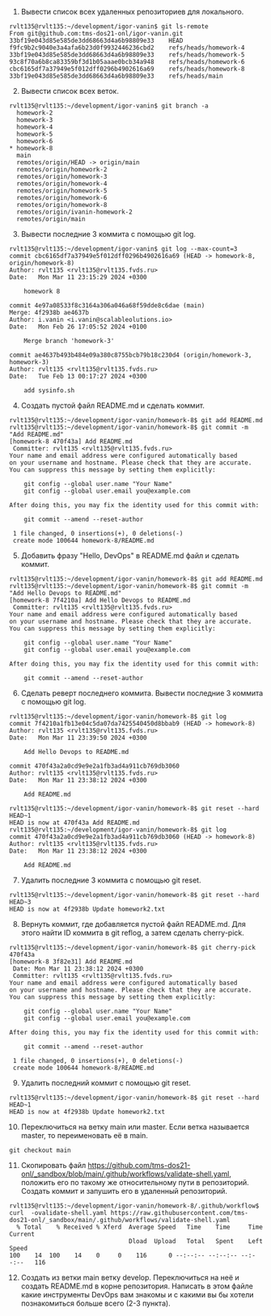 1. Вывести список всех удаленных репозиториев для локального.
```
rvlt135@rvlt135:~/development/igor-vanin$ git ls-remote
From git@github.com:tms-dos21-onl/igor-vanin.git
33bf19e043d85e585de3dd68663d4a6b98809e33	HEAD
f9fc9b2c9040e3a4afa6b23d0f9932446236cbd2	refs/heads/homework-4
33bf19e043d85e585de3dd68663d4a6b98809e33	refs/heads/homework-5
93c8f70a6b8ca83359bf3d1b05aaae0bcb34a948	refs/heads/homework-6
cbc6165df7a37949e5f012dff0296b4902616a69	refs/heads/homework-8
33bf19e043d85e585de3dd68663d4a6b98809e33	refs/heads/main
```
2. Вывести список всех веток.
```
rvlt135@rvlt135:~/development/igor-vanin$ git branch -a
  homework-2
  homework-3
  homework-4
  homework-5
  homework-6
* homework-8
  main
  remotes/origin/HEAD -> origin/main
  remotes/origin/homework-2
  remotes/origin/homework-3
  remotes/origin/homework-4
  remotes/origin/homework-5
  remotes/origin/homework-6
  remotes/origin/homework-8
  remotes/origin/ivanin-homework-2
  remotes/origin/main

```
3. Вывести последние 3 коммитa с помощью git log.
```
rvlt135@rvlt135:~/development/igor-vanin$ git log --max-count=3
commit cbc6165df7a37949e5f012dff0296b4902616a69 (HEAD -> homework-8, origin/homework-8)
Author: rvlt135 <rvlt135@rvlt135.fvds.ru>
Date:   Mon Mar 11 23:15:29 2024 +0300

    homework 8

commit 4e97a08533f8c3164a306a046a68f59dde8c6dae (main)
Merge: 4f2938b ae4637b
Author: i.vanin <i.vanin@scalableolutions.io>
Date:   Mon Feb 26 17:05:52 2024 +0100

    Merge branch 'homework-3'

commit ae4637b493b484e09a380c8755bcb79b18c230d4 (origin/homework-3, homework-3)
Author: rvlt135 <rvlt135@rvlt135.fvds.ru>
Date:   Tue Feb 13 00:17:27 2024 +0300

    add sysinfo.sh
```
4. Создать пустой файл README.md и сделать коммит.
```
rvlt135@rvlt135:~/development/igor-vanin/homework-8$ git add README.md 
rvlt135@rvlt135:~/development/igor-vanin/homework-8$ git commit -m "Add README.md"
[homework-8 470f43a] Add README.md
 Committer: rvlt135 <rvlt135@rvlt135.fvds.ru>
Your name and email address were configured automatically based
on your username and hostname. Please check that they are accurate.
You can suppress this message by setting them explicitly:

    git config --global user.name "Your Name"
    git config --global user.email you@example.com

After doing this, you may fix the identity used for this commit with:

    git commit --amend --reset-author

 1 file changed, 0 insertions(+), 0 deletions(-)
 create mode 100644 homework-8/README.md

```
5. Добавить фразу "Hello, DevOps" в README.md файл и сделать коммит.
```
rvlt135@rvlt135:~/development/igor-vanin/homework-8$ git add README.md 
rvlt135@rvlt135:~/development/igor-vanin/homework-8$ git commit -m "Add Hello Devops to README.md"
[homework-8 7f4210a] Add Hello Devops to README.md
 Committer: rvlt135 <rvlt135@rvlt135.fvds.ru>
Your name and email address were configured automatically based
on your username and hostname. Please check that they are accurate.
You can suppress this message by setting them explicitly:

    git config --global user.name "Your Name"
    git config --global user.email you@example.com

After doing this, you may fix the identity used for this commit with:

    git commit --amend --reset-author
```

6. Сделать реверт последнего коммита. Вывести последние 3 коммитa с помощью git log.
```
rvlt135@rvlt135:~/development/igor-vanin/homework-8$ git log
commit 7f4210a1fb13e04c5da07da7425540450d8bbab9 (HEAD -> homework-8)
Author: rvlt135 <rvlt135@rvlt135.fvds.ru>
Date:   Mon Mar 11 23:39:50 2024 +0300

    Add Hello Devops to README.md

commit 470f43a2a0cd9e9e2a1fb3ad4a911cb769db3060
Author: rvlt135 <rvlt135@rvlt135.fvds.ru>
Date:   Mon Mar 11 23:38:12 2024 +0300

    Add README.md
```
```
rvlt135@rvlt135:~/development/igor-vanin/homework-8$ git reset --hard HEAD~1
HEAD is now at 470f43a Add README.md
rvlt135@rvlt135:~/development/igor-vanin/homework-8$ git log
commit 470f43a2a0cd9e9e2a1fb3ad4a911cb769db3060 (HEAD -> homework-8)
Author: rvlt135 <rvlt135@rvlt135.fvds.ru>
Date:   Mon Mar 11 23:38:12 2024 +0300

    Add README.md

```
7. Удалить последние 3 коммита с помощью git reset.
```
rvlt135@rvlt135:~/development/igor-vanin/homework-8$ git reset --hard HEAD~3
HEAD is now at 4f2938b Update homework2.txt
```
8. Вернуть коммит, где добавляется пустой файл README.md. Для этого найти ID коммита в git reflog, а затем сделать cherry-pick.
```
rvlt135@rvlt135:~/development/igor-vanin/homework-8$ git cherry-pick 470f43a
[homework-8 3f82e31] Add README.md
 Date: Mon Mar 11 23:38:12 2024 +0300
 Committer: rvlt135 <rvlt135@rvlt135.fvds.ru>
Your name and email address were configured automatically based
on your username and hostname. Please check that they are accurate.
You can suppress this message by setting them explicitly:

    git config --global user.name "Your Name"
    git config --global user.email you@example.com

After doing this, you may fix the identity used for this commit with:

    git commit --amend --reset-author

 1 file changed, 0 insertions(+), 0 deletions(-)
 create mode 100644 homework-8/README.md
```
9. Удалить последний коммит с помощью git reset.
```
rvlt135@rvlt135:~/development/igor-vanin/homework-8$ git reset --hard HEAD~1
HEAD is now at 4f2938b Update homework2.txt
```

10. Переключиться на ветку main или master. Если ветка называется master, то переименовать её в main.
```
git checkout main
```

11. Скопировать файл https://github.com/tms-dos21-onl/_sandbox/blob/main/.github/workflows/validate-shell.yaml, положить его по такому же относительному пути в репозиторий. Создать коммит и запушить его в удаленный репозиторий.
```
rvlt135@rvlt135:~/development/igor-vanin/homework-8/.github/workflow$ curl  -ovalidate-shell.yaml https://raw.githubusercontent.com/tms-dos21-onl/_sandbox/main/.github/workflows/validate-shell.yaml
  % Total    % Received % Xferd  Average Speed   Time    Time     Time  Current
                                 Dload  Upload   Total   Spent    Left  Speed
100    14  100    14    0     0    116      0 --:--:-- --:--:-- --:--:--   116
```

12. Создать из ветки main ветку develop. Переключиться на неё и создать README.md в корне репозитория. Написать в этом файле какие инструменты DevOps вам знакомы и с какими вы бы хотели познакомиться больше всего (2-3 пункта).
